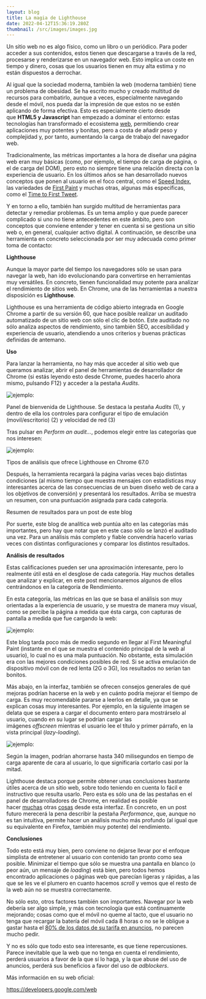 ```yaml
---
layout: blog
title: La magia de Lighthouse
date: 2022-04-12T15:36:19.280Z
thumbnail: /src/images/images.jpg
---
```

<!--StartFragment-->

Un sitio web no es algo físico, como un libro o un periódico. Para poder acceder a sus contenidos, estos tienen que descargarse a través de la red, procesarse y renderizarse en un navegador web. Esto implica un coste en tiempo y dinero, cosas que los usuarios tienen en muy alta estima y no están dispuestos a derrochar.

Al igual que la sociedad moderna, también la web (moderna también) tiene un problema de obesidad. Se ha escrito mucho y creado multitud de recursos para combatirlo, aunque a veces, especialmente navegando desde el móvil, nos pueda dar la impresión de que estos no se estén aplicando de forma efectiva. Esto es especialmente cierto desde que **HTML5 y Javascript** han empezado a dominar el entorno: estas tecnologías han transformado el ecosistema [web](https://www.divisadero.es/lexicograma?web), permitiendo crear aplicaciones muy potentes y bonitas, pero a costa de añadir peso y complejidad y, por tanto, aumentando la carga de trabajo del navegador web.

Tradicionalmente, las métricas importantes a la hora de diseñar una página web eran muy básicas (como, por ejemplo, el tiempo de carga de página, o el de carga del DOM), pero esto no siempre tiene una relación directa con la experiencia de usuario. En los últimos años se han desarrollado nuevos conceptos que ponen al usuario en el foco central, como el [Speed Index](https://sites.google.com/a/webpagetest.org/docs/using-webpagetest/metrics/speed-index), las variedades de [First Paint](https://developers.google.com/web/fundamentals/performance/user-centric-performance-metrics#first_paint_and_first_contentful_paint) y muchas otras, algunas más específicas, como el [Time to First Tweet](https://blog.alexmaccaw.com/time-to-first-tweet).

Y en torno a ello, también han surgido multitud de herramientas para detectar y remediar problemas. Es un tema amplio y que puede parecer complicado si uno no tiene antecedentes en este ámbito, pero son conceptos que conviene entender y tener en cuenta si se gestiona un sitio web o, en general, cualquier activo digital. A continuación, se describe una herramienta en concreto seleccionada por ser muy adecuada como primer toma de contacto:

**Lighthouse**

Aunque la mayor parte del tiempo los navegadores sólo se usan para navegar la web, han ido evolucionando para convertirse en herramientas muy versátiles. En concreto, tienen funcionalidad muy potente para analizar el rendimiento de sitios web. En Chrome, una de las herramientas a nuestra disposición es **Lighthouse**.

Lighthouse es una herramienta de código abierto integrada en Google Chrome a partir de su versión 60, que hace posible realizar un auditado automatizado de un sitio web con sólo el clic de botón. Este auditado no sólo analiza aspectos de rendimiento, sino también SEO, accesibilidad y experiencia de usuario, atendiendo a unos criterios y buenas prácticas definidas de antemano.

**Uso**

Para lanzar la herramienta, no hay más que acceder al sitio web que queramos analizar, abrir el panel de herramientas de desarrollador de Chrome (si estás leyendo esto desde Chrome, puedes hacerlo ahora mismo, pulsando F12) y acceder a la pestaña *Audits*.

<!--EndFragment-->

![ejemplo: ](/src/images/pic1.png)

<!--StartFragment-->

Panel de bienvenida de Lighthouse. Se destaca la pestaña *Audits* (1), y dentro de ella los controles para configurar el tipo de emulación (movil/escritorio) (2) y velocidad de red (3)

Tras pulsar en *Perform an audit…*, podemos elegir entre las categorías que nos interesen:

<!--EndFragment-->

![ejemplo: ](/src/images/pic2.png)

Tipos de análisis que ofrece Lighthouse en Chrome 67.0

Después, la herramienta recargará la página varias veces bajo distintas condiciones (al mismo tiempo que muestra mensajes con estadísticas muy interesantes acerca de las consecuencias de un buen diseño web de cara a los objetivos de conversión) y presentará los resultados. Arriba se muestra un resumen, con una puntuación asignada para cada categoría.

<!--EndFragment-->

<!--StartFragment-->

Resumen de resultados para un post de este blog

Por suerte, este blog de analítica web puntúa alto en las categorías más importantes, pero hay que notar que en este caso sólo se lanzó el auditado una vez. Para un análisis más completo y fiable convendría hacerlo varias veces con distintas configuraciones y comparar los distintos resultados.

**Análisis de resultados**

Estas calificaciones pueden ser una aproximación interesante, pero lo realmente útil está en el desglose de cada categoría. Hay muchos detalles que analizar y explicar, en este post mencionaremos algunos de ellos centrándonos en la categoría de Rendimiento.

En esta categoría, las métricas en las que se basa el análisis son muy orientadas a la experiencia de usuario, y se muestra de manera muy visual, como se percibe la página a medida que ésta carga, con capturas de pantalla a medida que fue cargando la web:

<!--EndFragment-->

![ejemplo: ](/src/images/pic4.png)

<!--StartFragment-->

Este blog tarda poco más de medio segundo en llegar al First Meaningful Paint (instante en el que se muestra el contenido principal de la web al usuario), lo cual no es una mala puntuación. No obstante, esta simulación era con las mejores condiciones posibles de red. Si se activa emulación de dispositivo móvil con de red lenta (2G o 3G), los resultados no serían tan bonitos.

Más abajo, en la interfaz, también se ofrecen consejos generales de qué mejoras podrían hacerse en la web y en cuánto podría mejorar el tiempo de carga. Es muy recomendable pararse a leerlos en detalle, ya que se explican cosas muy interesantes. Por ejemplo, en la siguiente imagen se delata que se espera a cargar el documento entero para mostrárselo al usuario, cuando en su lugar se podrían cargar las imágenes *offscreen* mientras el usuario lee el título y primer párrafo, en la vista principal (*lazy-loading*).

<!--EndFragment-->

![ejemplo: ](/src/images/pic5.png)

Según la imagen, podrían ahorrarse hasta 340 milisegundos en tiempo de carga aparente de cara al usuario, lo que significaría cortarlo casi por la mitad.

Lighthouse destaca porque permite obtener unas conclusiones bastante útiles acerca de un sitio web, sobre todo teniendo en cuenta lo fácil e instructivo que resulta usarlo. Pero esta es sólo una de las pestañas en el panel de desarrolladores de Chrome, en realidad es posible hacer [muchas](https://www.analiticaweb.es/nueva-actualizacion-devtools-google-chrome/) otras [cosas](https://www.analiticaweb.es/valida-app-herramientas-desarrolladores-chrome/) desde esta interfaz. En concreto, en un post futuro merecerá la pena describir la pestaña *Performance*, que, aunque no es tan intuitiva, permite hacer un análisis mucho más profundo (al igual que su equivalente en Firefox, también muy potente) del rendimiento.

**Conclusiones**

Todo esto está muy bien, pero conviene no dejarse llevar por el enfoque simplista de entretener al usuario con contenido tan pronto como sea posible. Minimizar el tiempo que sólo se muestra una pantalla en blanco (o peor aún, un mensaje de *loading*) está bien, pero todos hemos encontrado aplicaciones o páginas web que parecían ligeras y rápidas, a las que se les ve el plumero en cuanto hacemos *scroll* y vemos que el resto de la web aún no se muestra correctamente.

No sólo esto, otros factores también son importantes. Navegar por la web debería ser algo simple, y más con tecnología que está continuamente mejorando; cosas como que el móvil no queme al tacto, que el usuario no tenga que recargar la batería del móvil cada 8 horas o no se le obligue a gastar hasta el [80% de los datos de su tarifa en anuncios](https://www.techdirt.com/articles/20160317/09274333934/why-are-people-using-ad-blockers-ads-can-eat-up-to-79-mobile-data-allotments.shtml), no parecen mucho pedir.

Y no es sólo que todo esto sea interesante, es que tiene repercusiones. Parece inevitable que la web que no tenga en cuenta el rendimiento, perderá usuarios a favor de la que sí lo haga, y la que abuse del uso de anuncios, perderá sus beneficios a favor del uso de *adblockers*.

<!--EndFragment-->

Más información en su web oficial: 

https://developers.google.com/web